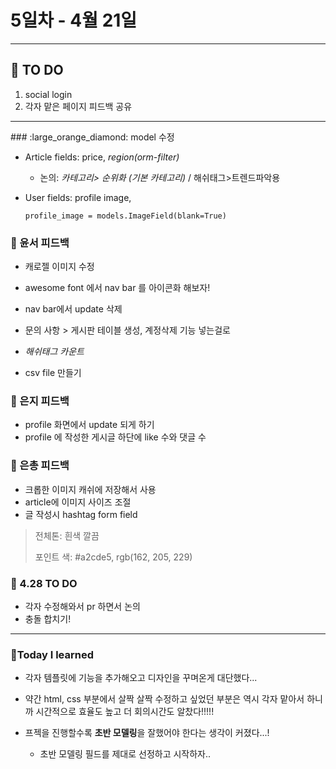 # 5**일차 - 4월 21일**

------

## :memo: TO DO 

1. social login 
2. 각자 맡은 페이지 피드백 공유 

<hr>
### :large_orange_diamond: model 수정 

- Article fields: price, *region(orm-filter)*

  - 논의: *카테고리> 순위화 (기본 카테고리)* / 해쉬태그>트렌드파악용 

- User fields: profile image, 

  `profile_image = models.ImageField(blank=True)` 

### :large_orange_diamond: 윤서 피드백 

- 캐로젤 이미지 수정 
- awesome font 에서 nav bar 를 아이콘화 해보자! 
- nav bar에서 update 삭제 
- 문의 사항 > 게시판 테이블 생성, 계정삭제 기능 넣는걸로 
- *해쉬태그 카운트* 



- csv file 만들기 

### :large_orange_diamond:  은지 피드백 

- profile 화면에서 update 되게 하기 
- profile 에 작성한 게시글 하단에 like 수와 댓글 수 

### :large_orange_diamond: 은총 피드백 

- 크롭한 이미지 캐쉬에 저장해서 사용 
- article에 이미지 사이즈 조절
- 글 작성시 hashtag form field 



> 전체톤: 흰색 깔끔
>
> 포인트 색: \#a2cde5, rgb(162, 205, 229)



### :baby_chick: 4.28 TO DO 

- 각자 수정해와서 pr 하면서 논의 
- 충돌 합치기! 

<hr>


### 💜Today I learned 

- 각자 템플릿에 기능을 추가해오고 디자인을 꾸며온게 대단했다...

- 약간 html, css 부분에서 살짝 살짝 수정하고 싶었던 부분은 역시 각자 맡아서 하니까 시간적으로 효율도 높고 더 회의시간도 알찼다!!!!!

- 프젝을 진행할수록 **초반 모델링**을 잘했어야 한다는 생각이 커졌다...! 

  - 초반 모델링 필드를 제대로 선정하고 시작하자..

  
